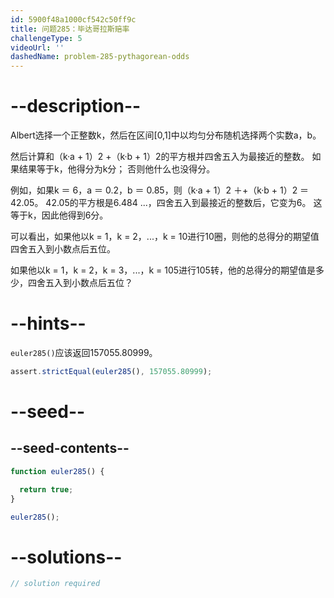 ```yaml
---
id: 5900f48a1000cf542c50ff9c
title: 问题285：毕达哥拉斯赔率
challengeType: 5
videoUrl: ''
dashedName: problem-285-pythagorean-odds
---
```


# --description--

Albert选择一个正整数k，然后在区间\[0,1]中以均匀分布随机选择两个实数a，b。

然后计算和（k·a + 1）2 +（k·b + 1）2的平方根并四舍五入为最接近的整数。 如果结果等于k，他得分为k分； 否则他什么也没得分。

例如，如果k ＝ 6，a ＝ 0.2，b ＝ 0.85，则（k·a + 1）2 ＋+（k·b + 1）2 ＝ 42.05。 42.05的平方根是6.484 ...，四舍五入到最接近的整数后，它变为6。 这等于k，因此他得到6分。

可以看出，如果他以k = 1，k = 2，...，k = 10进行10圈，则他的总得分的期望值四舍五入到小数点后五位。

如果他以k = 1，k = 2，k = 3，...，k = 105进行105转，他的总得分的期望值是多少，四舍五入到小数点后五位？

# --hints--

`euler285()`应该返回157055.80999。

```js
assert.strictEqual(euler285(), 157055.80999);
```

# --seed--

## --seed-contents--

```js
function euler285() {

  return true;
}

euler285();
```

# --solutions--

```js
// solution required
```
